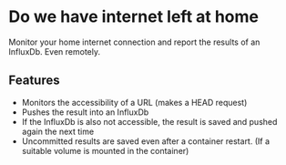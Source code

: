 # Do we have internet left at home

Monitor your home internet connection and report the results of an InfluxDb. Even remotely.


## Features

* Monitors the accessibility of a URL (makes a HEAD request)
* Pushes the result into an InfluxDb
* If the InfluxDb is also not accessible, the result is saved and pushed again the next time
* Uncommitted results are saved even after a container restart. (If a suitable volume is mounted in the container)
